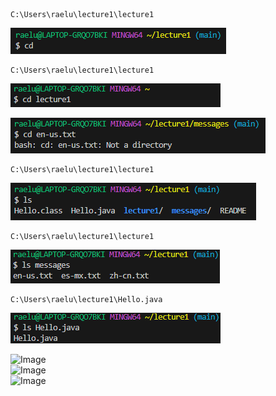 ```
C:\Users\raelu\lecture1\lecture1
``` 
![Image](cd_no_arg.png)  

```
C:\Users\raelu\lecture1\lecture1
``` 
![Image](cd_directory.png)  

![Image](cd_file.png)  

```
C:\Users\raelu\lecture1\lecture1
``` 
![Image](ls_no_arg.png)  

```
C:\Users\raelu\lecture1\lecture1
``` 
![Image](ls_directory.png)  

 ```
C:\Users\raelu\lecture1\Hello.java
```  
![Image](ls_file.png)  

![Image]()  
![Image]()  
![Image]()  
